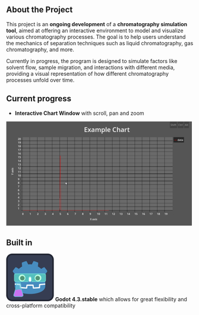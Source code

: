 ## About the Project
This project is an **ongoing development** of a **chromatography simulation tool**, aimed at offering an interactive environment to model and visualize various chromatography processes. The goal is to help users understand the mechanics of separation techniques such as liquid chromatography, gas chromatography, and more.

Currently in progress, the program is designed to simulate factors like solvent flow, sample migration, and interactions with different media, providing a visual representation of how different chromatography processes unfold over time.

## Current progress
- **Interactive Chart Window** with scroll, pan and zoom
<img src="https://github.com/turboseb/chromatography/blob/master/Illustration/chart.gif" width="500">

## Built in
<img src="https://github.com/turboseb/chromatography/blob/master/Illustration/godot_scientist.svg" width="128"> **Godot 4.3.stable** which allows for great flexibility and cross-platform compatibility
